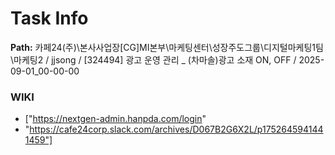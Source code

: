 # Task Info

**Path:** 카페24(주)\본사사업장\[CG]MI본부\마케팅센터\성장주도그룹\디지털마케팅1팀\마케팅2 / jjsong / [324494] 광고 운영 관리 _ (차마솔)광고 소재 ON, OFF / 2025-09-01_00-00-00

### WIKI
- ["https://nextgen-admin.hanpda.com/login"
- "https://cafe24corp.slack.com/archives/D067B2G6X2L/p1752645941441459"]

